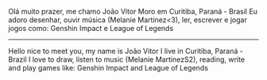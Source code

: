 Olá muito prazer, me chamo João Vitor 
Moro em Curitiba, Paraná - Brasil 
Eu adoro desenhar, ouvir música (Melanie Martinez<3), ler, escrever e jogar jogos como: Genshin Impact e League of Legends
*****************************************************************************************************************
Hello nice to meet you, my name is João Vitor
I live in Curitiba, Paraná - Brazil
I love to draw, listen to music (Melanie MartinezS2), reading, write and play games like: Genshin Impact and League of Legends
